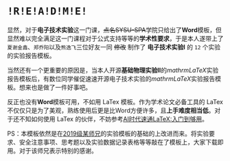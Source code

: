 # `!R!E!A!D!M!E!`

显然，对于**电子技术实验**这一门课，~~点名SYSU-SPA~~学院只给出了**Word**模板，但显然难以完全满足这一门课程对于公式支持等等的**学术性要求**，于是本人遂带上了`夏谢金鑫`、`郑乔阳`以及`熊逸飞`三位好友一同 ~~修改~~ 制作了 **电子技术实验I** 的 $\texttt{12}$ 个实验的实验报告模板。

当然还有一个更重要的原因是，当本人开源**基础物理实验II**的$mathrm{LaTeX}$实验报告模板后，有数位同学催促速速开源电子技术实验的$mathrm{LaTeX}$实验报告模板。想来也是做了一件好事吧。

反正也没有**Word**模板可用，不如用 $\mathrm{LaTex}$ 模板。作为学术论文必备工具的 $\mathrm{LaTex}$ 不仅仅只是为了美观，熟练使用后更是比Word方便许多，且**上手难度相当低**。对于还不知如何使用 $\mathrm{LaTex}$ 的伙伴，不妨参考[AI时代速通LaTeX:入门到够用](https://mp.weixin.qq.com/s/oL29NYCLSGJIbMIYV57SjQ)。

PS：本模板依然是在[2019级某师兄](https://github.com/huanyushi/SYSU-SPA-Labreport-Template/releases)的实验模板的基础的上改进而来。将实验要求、安全注意事项、思考题以及实验数据记录表格等等敲在了模板上，大家下载即用。对于该师兄表示特别的感谢。
